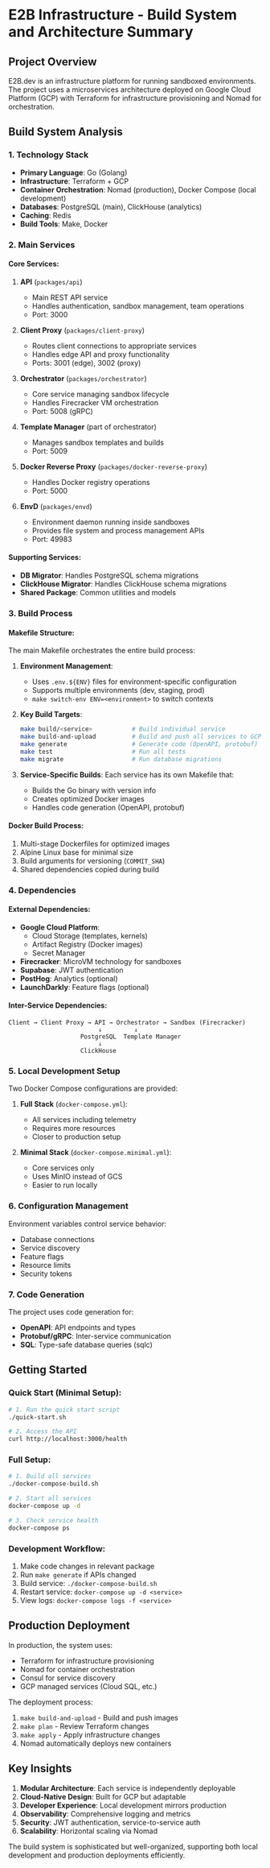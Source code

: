 # E2B Infrastructure - Build System and Architecture Summary

## Project Overview

E2B.dev is an infrastructure platform for running sandboxed environments. The project uses a microservices architecture deployed on Google Cloud Platform (GCP) with Terraform for infrastructure provisioning and Nomad for orchestration.

## Build System Analysis

### 1. Technology Stack

- **Primary Language**: Go (Golang)
- **Infrastructure**: Terraform + GCP
- **Container Orchestration**: Nomad (production), Docker Compose (local development)
- **Databases**: PostgreSQL (main), ClickHouse (analytics)
- **Caching**: Redis
- **Build Tools**: Make, Docker

### 2. Main Services

#### Core Services:
1. **API** (`packages/api`)
   - Main REST API service
   - Handles authentication, sandbox management, team operations
   - Port: 3000

2. **Client Proxy** (`packages/client-proxy`)
   - Routes client connections to appropriate services
   - Handles edge API and proxy functionality
   - Ports: 3001 (edge), 3002 (proxy)

3. **Orchestrator** (`packages/orchestrator`)
   - Core service managing sandbox lifecycle
   - Handles Firecracker VM orchestration
   - Port: 5008 (gRPC)

4. **Template Manager** (part of orchestrator)
   - Manages sandbox templates and builds
   - Port: 5009

5. **Docker Reverse Proxy** (`packages/docker-reverse-proxy`)
   - Handles Docker registry operations
   - Port: 5000

6. **EnvD** (`packages/envd`)
   - Environment daemon running inside sandboxes
   - Provides file system and process management APIs
   - Port: 49983

#### Supporting Services:
- **DB Migrator**: Handles PostgreSQL schema migrations
- **ClickHouse Migrator**: Handles ClickHouse schema migrations
- **Shared Package**: Common utilities and models

### 3. Build Process

#### Makefile Structure:
The main Makefile orchestrates the entire build process:

1. **Environment Management**:
   - Uses `.env.${ENV}` files for environment-specific configuration
   - Supports multiple environments (dev, staging, prod)
   - `make switch-env ENV=<environment>` to switch contexts

2. **Key Build Targets**:
   ```bash
   make build/<service>           # Build individual service
   make build-and-upload          # Build and push all services to GCP
   make generate                  # Generate code (OpenAPI, protobuf)
   make test                      # Run all tests
   make migrate                   # Run database migrations
   ```

3. **Service-Specific Builds**:
   Each service has its own Makefile that:
   - Builds the Go binary with version info
   - Creates optimized Docker images
   - Handles code generation (OpenAPI, protobuf)

#### Docker Build Process:
1. Multi-stage Dockerfiles for optimized images
2. Alpine Linux base for minimal size
3. Build arguments for versioning (`COMMIT_SHA`)
4. Shared dependencies copied during build

### 4. Dependencies

#### External Dependencies:
- **Google Cloud Platform**: 
  - Cloud Storage (templates, kernels)
  - Artifact Registry (Docker images)
  - Secret Manager
- **Firecracker**: MicroVM technology for sandboxes
- **Supabase**: JWT authentication
- **PostHog**: Analytics (optional)
- **LaunchDarkly**: Feature flags (optional)

#### Inter-Service Dependencies:
```
Client → Client Proxy → API → Orchestrator → Sandbox (Firecracker)
                         ↓         ↓
                    PostgreSQL  Template Manager
                         ↓
                    ClickHouse
```

### 5. Local Development Setup

Two Docker Compose configurations are provided:

1. **Full Stack** (`docker-compose.yml`):
   - All services including telemetry
   - Requires more resources
   - Closer to production setup

2. **Minimal Stack** (`docker-compose.minimal.yml`):
   - Core services only
   - Uses MinIO instead of GCS
   - Easier to run locally

### 6. Configuration Management

Environment variables control service behavior:
- Database connections
- Service discovery
- Feature flags
- Resource limits
- Security tokens

### 7. Code Generation

The project uses code generation for:
- **OpenAPI**: API endpoints and types
- **Protobuf/gRPC**: Inter-service communication
- **SQL**: Type-safe database queries (sqlc)

## Getting Started

### Quick Start (Minimal Setup):
```bash
# 1. Run the quick start script
./quick-start.sh

# 2. Access the API
curl http://localhost:3000/health
```

### Full Setup:
```bash
# 1. Build all services
./docker-compose-build.sh

# 2. Start all services
docker-compose up -d

# 3. Check service health
docker-compose ps
```

### Development Workflow:
1. Make code changes in relevant package
2. Run `make generate` if APIs changed
3. Build service: `./docker-compose-build.sh`
4. Restart service: `docker-compose up -d <service>`
5. View logs: `docker-compose logs -f <service>`

## Production Deployment

In production, the system uses:
- Terraform for infrastructure provisioning
- Nomad for container orchestration
- Consul for service discovery
- GCP managed services (Cloud SQL, etc.)

The deployment process:
1. `make build-and-upload` - Build and push images
2. `make plan` - Review Terraform changes
3. `make apply` - Apply infrastructure changes
4. Nomad automatically deploys new containers

## Key Insights

1. **Modular Architecture**: Each service is independently deployable
2. **Cloud-Native Design**: Built for GCP but adaptable
3. **Developer Experience**: Local development mirrors production
4. **Observability**: Comprehensive logging and metrics
5. **Security**: JWT authentication, service-to-service auth
6. **Scalability**: Horizontal scaling via Nomad

The build system is sophisticated but well-organized, supporting both local development and production deployments efficiently. 